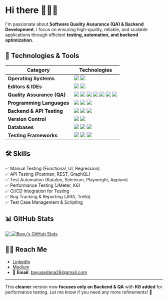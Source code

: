 # Hi there 👋🧑‍💻  

I'm passionate about **Software Quality Assurance (QA) & Backend Development**. I focus on ensuring high-quality, reliable, and scalable applications through efficient **testing, automation, and backend optimization**.  

## 🔧 Technologies & Tools  

| Category               | Technologies |
|----------------------|-----------------------------------------------------------------------------------------------------------------------------------------------------------------------------------------------------------------------------------------------------------------------------------------------------------------------------------------------------------------------------------------------------------------------------------------------------------|
| **Operating Systems** | ![](https://img.shields.io/badge/macOS%20-%23111111.svg?&style=for-the-badge&logo=macOS&logoColor=white) ![](https://img.shields.io/badge/linux%20-%23333333.svg?&style=for-the-badge&logo=linux&logoColor=white) |
| **Editors & IDEs** | ![](https://img.shields.io/badge/vscode%20-%230078d7.svg?&style=for-the-badge&logo=visualstudiocode&logoColor=white) ![](https://img.shields.io/badge/jupyter%20-%23f47a61.svg?&style=for-the-badge&logo=jupyter&logoColor=white) |
| **Quality Assurance (QA)** | ![](https://img.shields.io/badge/katalon-%230098D6.svg?&style=for-the-badge&logo=katalon&logoColor=white) ![](https://img.shields.io/badge/selenium-%2343B02A.svg?&style=for-the-badge&logo=selenium&logoColor=white) ![](https://img.shields.io/badge/appium-%23433AA7.svg?&style=for-the-badge&logo=appium&logoColor=white) ![](https://img.shields.io/badge/playwright-%23202222.svg?&style=for-the-badge&logo=playwright&logoColor=white) ![](https://img.shields.io/badge/postman-%23FF6C37.svg?&style=for-the-badge&logo=postman&logoColor=white) ![](https://img.shields.io/badge/jmeter-%23D22128.svg?&style=for-the-badge&logo=apache-jmeter&logoColor=white) ![](https://img.shields.io/badge/k6-%2300A98F.svg?&style=for-the-badge&logo=k6&logoColor=white) |
| **Programming Languages** | ![](https://img.shields.io/badge/python%20-%2314354C.svg?&style=for-the-badge&logo=python&logoColor=white) ![](https://img.shields.io/badge/javascript%20-%23323330.svg?&style=for-the-badge&logo=javascript&logoColor=%23F7DF1E) ![](https://img.shields.io/badge/go-%234285F4.svg?&style=for-the-badge&logo=go&logoColor=white) |
| **Backend & API Testing** | ![](https://img.shields.io/badge/postman-%23FF6C37.svg?&style=for-the-badge&logo=postman&logoColor=white) ![](https://img.shields.io/badge/RESTful%20APIs-%23000000.svg?&style=for-the-badge) ![](https://img.shields.io/badge/GraphQL-%23E10098.svg?&style=for-the-badge&logo=graphql&logoColor=white) |
| **Version Control** | ![](https://img.shields.io/badge/git%20-%23F05033.svg?&style=for-the-badge&logo=git&logoColor=white) ![](https://img.shields.io/badge/github%20-%23121011.svg?&style=for-the-badge&logo=github&logoColor=white) |
| **Databases** | ![](https://img.shields.io/badge/mysql-%2300f.svg?&style=for-the-badge&logo=mysql&logoColor=white) ![](https://img.shields.io/badge/postgresql%20-%230072e6.svg?&style=for-the-badge&logo=postgresql&logoColor=white) ![](https://img.shields.io/badge/sqlite%20-%233e93c0.svg?&style=for-the-badge&logo=sqlite&logoColor=white) |
| **Testing Frameworks** | ![](https://img.shields.io/badge/katalon-%230098D6.svg?&style=for-the-badge&logo=katalon&logoColor=white) ![](https://img.shields.io/badge/pytest-%230FAF6B.svg?&style=for-the-badge&logo=pytest&logoColor=white) ![](https://img.shields.io/badge/jest-%23C21325.svg?&style=for-the-badge&logo=jest&logoColor=white) |

## 🛠️ Skills  

✅ Manual Testing (Functional, UI, Regression)  
✅ API Testing (Postman, REST, GraphQL)  
✅ Test Automation (Katalon, Selenium, Playwright, Appium)  
✅ Performance Testing (JMeter, K6)  
✅ CI/CD Integration for Testing  
✅ Bug Tracking & Reporting (JIRA, Trello)  
✅ Test Case Management & Scripting  

## 📊 GitHub Stats  

<a href="https://github.com/bayusedana26">
  <img align="center" src="https://github-readme-stats.vercel.app/api/top-langs/?username=bayusedana26&title_color=ffffff&text_color=c9cacc&icon_color=2bbc8a&bg_color=1d1f21&hide=html,css,less,scss,jupyter%20notebook,blade,pug" />
</a>

<a href="https://github.com/bayusedana26">
  <img align="center" src="https://github-readme-stats.vercel.app/api?username=bayusedana26&show_icons=true&line_height=27&count_private=true&title_color=ffffff&text_color=c9cacc&icon_color=2bbc8a&bg_color=1d1f21" alt="Bayu's GitHub Stats" />
</a>

## 🧑‍💻 Reach Me  

- [LinkedIn](https://linkedin.com/in/bayusedana/)  
- [Medium](https://medium.com/@bayusedana26)  
- 📧 **Email**: bayusedana26@gmail.com  

---

This **cleaner** version now **focuses only on Backend & QA** with **K6 added** for performance testing. Let me know if you need any more refinements! 🚀
